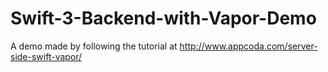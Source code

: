 
# Swift-3-Backend-with-Vapor-Demo

A demo made by following the tutorial at http://www.appcoda.com/server-side-swift-vapor/
